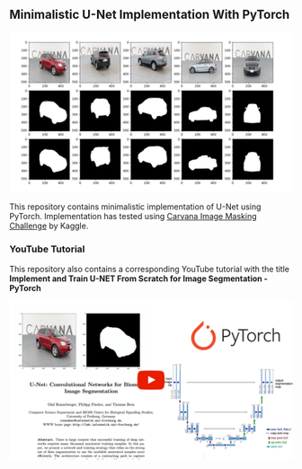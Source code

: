 ## Minimalistic U-Net Implementation With PyTorch

![Sample Result](./assets/multi-image-ex-min.png)

This repository contains minimalistic implementation of U-Net using PyTorch. Implementation has tested using [Carvana Image Masking Challenge](https://www.kaggle.com/c/carvana-image-masking-challenge) by Kaggle.

### YouTube Tutorial
This repository also contains a corresponding YouTube tutorial with the title **Implement and Train U-NET From Scratch for Image Segmentation - PyTorch**

[![Thumbnail](./assets/dummy-thumbnail-min.png)](https://www.youtube.com/watch?v=HS3Q_90hnDg&t=10s)
